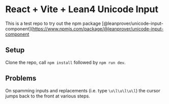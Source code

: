 # React + Vite + Lean4 Unicode Input

This is a test repo to try out the npm package [@leanprover/unicode-input-component](https://www.npmjs.com/package/@leanprover/unicode-input-component

## Setup
Clone the repo, call `npm install` followed by `npm run dev`.

## Problems

On spamming inputs and replacements (i.e. type `\u\l\u\l\u\l`) the cursor jumps back to the front at various steps.
